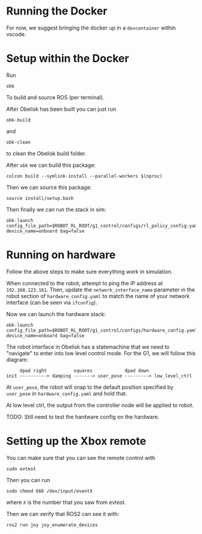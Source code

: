 # Running the Docker
For now, we suggest bringing the docker up in a `devcontainer` within vscode.

# Setup within the Docker
Run
```
obk
```
To build and source ROS (per terminal).

After Obelisk has been built you can just run
```
obk-build
```
and 
```
obk-clean
```
to clean the Obelisk build folder.

After `obk` we can build this package:
```
colcon build --symlink-install --parallel-workers $(nproc)
```
Then we can source this package:
```
source install/setup.bash
```

Then finally we can run the stack in sim:
```
obk-launch config_file_path=$ROBOT_RL_ROOT/g1_control/configs/rl_policy_config.yaml device_name=onboard bag=false
```

# Running on hardware
Follow the above steps to make sure everything work in simulation.

When connected to the robot, attempt to ping the IP address at `192.168.123.161`.
Then, update the `network_interface_name` parameter in the robot section of `hardware_config.yaml` to match the name of your network interface (can be seen via `ifconfig`).

Now we can launch the hardware stack:
```
obk-launch config_file_path=$ROBOT_RL_ROOT/g1_control/configs/hardware_config.yaml device_name=onboard bag=false
```

The robot interface in Obelisk has a statemachine that we need to "navigate" to enter into low level control mode.
For the G1, we will follow this diagram:

```
     dpad right          squares            dpad down
init ----------> damping -------> user_pose ---------> low_level_ctrl
```
At `user_pose`, the robot will snap to the default position specified by `user_pose` in `hardware_config.yaml` and hold that.

At low level ctrl, the output from the controller node will be applied to robot.

TODO: Still need to test the hardware config on the hardware.

# Setting up the Xbox remote
You can make sure that you can see the remote control with
```
sudo evtest
```

Then you can run 
```
sudo chmod 666 /dev/input/eventX
```
where `X` is the number that you saw from evtest.

Then we can verify that ROS2 can see it with:
```
ros2 run joy joy_enumerate_devices
```